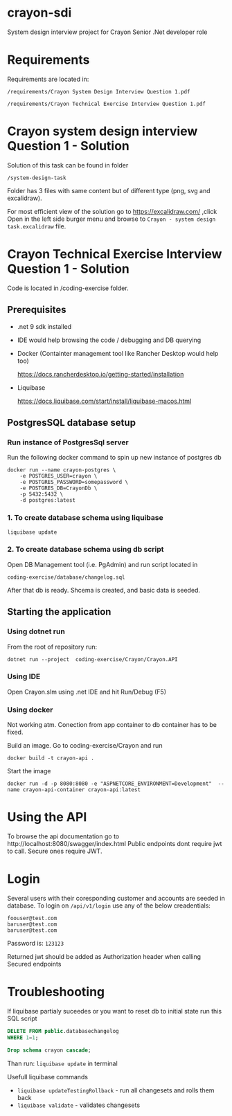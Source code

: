 # crayon-sdi
System design interview project for Crayon Senior .Net developer role

# Requirements
Requirements are located in:

`/requirements/Crayon System Design Interview Question 1.pdf`

`/requirements/Crayon Technical Exercise Interview Question 1.pdf`

# Crayon system design interview Question 1 - Solution
Solution of this task can be found in folder

`/system-design-task`

Folder has 3 files with same content but of different type (png, svg and excalidraw). 

For most efficient view of the solution go to https://excalidraw.com/  ,click Open in the left side burger menu and browse to `Crayon - system design task.excalidraw` file.

# Crayon Technical Exercise Interview Question 1 - Solution
Code is located in /coding-exercise folder.


## Prerequisites
 - .net 9 sdk installed
 - IDE would help browsing the code / debugging and DB querying
 - Docker (Containter management tool like Rancher Desktop would help too)
 
    https://docs.rancherdesktop.io/getting-started/installation

 - Liquibase

    https://docs.liquibase.com/start/install/liquibase-macos.html


## PostgresSQL database setup

### Run instance of PostgresSql server
Run the following docker command to spin up new instance of postgres db

```docker
docker run --name crayon-postgres \
    -e POSTGRES_USER=crayon \
    -e POSTGRES_PASSWORD=somepassword \
    -e POSTGRES_DB=CrayonDb \
    -p 5432:5432 \
    -d postgres:latest
```

### 1. To create database schema using liquibase
```
liquibase update
```

### 2. To create database schema using db script

Open DB Management tool (i.e. PgAdmin) and run script located in
```
coding-exercise/database/changelog.sql
```

After that db is ready. Shcema is created, and basic data is seeded.

## Starting the application

### Using dotnet run
From the root of repository run:
```
dotnet run --project  coding-exercise/Crayon/Crayon.API
```

### Using IDE
Open Crayon.slm using .net IDE and hit Run/Debug (F5)

### Using docker 
Not working atm. Conection from app container to db container has to be fixed.

Build an image. Go to coding-exercise/Crayon and run 
```docker
docker build -t crayon-api .
```


Start the image
```docker
docker run -d -p 8080:8080 -e "ASPNETCORE_ENVIRONMENT=Development"  --name crayon-api-container crayon-api:latest
```


# Using the API
To browse the api documentation go to http://localhost:8080/swagger/index.html
Public endpoints dont require jwt to call. Secure ones require JWT.


# Login
Several users with their coresponding customer and accounts are seeded in database.
To login on ```/api/v1/login``` use any of the below creadentials:
```
foouser@test.com
baruser@test.com
baruser@test.com
```
Password is: ```123123```

Returned jwt should be added as Authorization header when calling Secured endpoints



# Troubleshooting
If liquibase partialy suceedes or you want to reset db to initial state run this SQL script
```SQL
DELETE FROM public.databasechangelog	
WHERE 1=1;

Drop schema crayon cascade;
```
Than run: ```liquibase update``` in terminal


Usefull liquibase commands
-   ```liquibase updateTestingRollback``` - run all changesets and rolls them back
-   ```liquibase validate``` - validates changesets